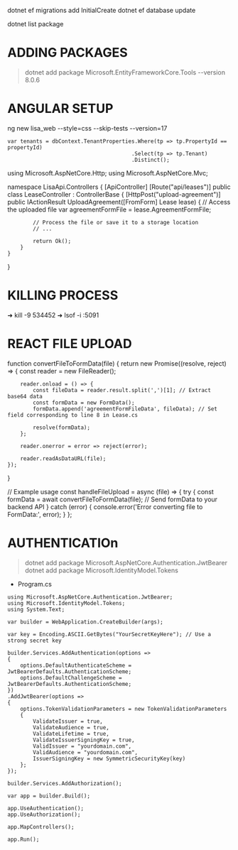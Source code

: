 dotnet ef migrations add InitialCreate
dotnet ef database update

dotnet list package



# ADDING PACKAGES
> dotnet add package Microsoft.EntityFrameworkCore.Tools --version 8.0.6

# ANGULAR SETUP
ng new lisa_web --style=css --skip-tests --version=17



```
var tenants = dbContext.TenantProperties.Where(tp => tp.PropertyId == propertyId)
                                       .Select(tp => tp.Tenant)
                                       .Distinct();
```

using Microsoft.AspNetCore.Http;
using Microsoft.AspNetCore.Mvc;

namespace LisaApi.Controllers
{
    [ApiController]
    [Route("api/leases")]
    public class LeaseController : ControllerBase
    {
        [HttpPost("upload-agreement")]
        public IActionResult UploadAgreement([FromForm] Lease lease)
        {
            // Access the uploaded file
            var agreementFormFile = lease.AgreementFormFile;

            // Process the file or save it to a storage location
            // ...

            return Ok();
        }
    }
}

# KILLING PROCESS
➜ kill -9 534452
➜ lsof -i :5091


# REACT FILE UPLOAD
function convertFileToFormData(file) {
    return new Promise((resolve, reject) => {
        const reader = new FileReader();

        reader.onload = () => {
            const fileData = reader.result.split(',')[1]; // Extract base64 data
            const formData = new FormData();
            formData.append('agreementFormFileData', fileData); // Set field corresponding to line 8 in Lease.cs

            resolve(formData);
        };

        reader.onerror = error => reject(error);

        reader.readAsDataURL(file);
    });
}

// Example usage
const handleFileUpload = async (file) => {
    try {
        const formData = await convertFileToFormData(file);
        // Send formData to your backend API
    } catch (error) {
        console.error('Error converting file to FormData:', error);
    }
};


# AUTHENTICATIOn
> dotnet add package Microsoft.AspNetCore.Authentication.JwtBearer
> dotnet add package Microsoft.IdentityModel.Tokens


- Program.cs
```
using Microsoft.AspNetCore.Authentication.JwtBearer;
using Microsoft.IdentityModel.Tokens;
using System.Text;

var builder = WebApplication.CreateBuilder(args);

var key = Encoding.ASCII.GetBytes("YourSecretKeyHere"); // Use a strong secret key

builder.Services.AddAuthentication(options =>
{
    options.DefaultAuthenticateScheme = JwtBearerDefaults.AuthenticationScheme;
    options.DefaultChallengeScheme = JwtBearerDefaults.AuthenticationScheme;
})
.AddJwtBearer(options =>
{
    options.TokenValidationParameters = new TokenValidationParameters
    {
        ValidateIssuer = true,
        ValidateAudience = true,
        ValidateLifetime = true,
        ValidateIssuerSigningKey = true,
        ValidIssuer = "yourdomain.com",
        ValidAudience = "yourdomain.com",
        IssuerSigningKey = new SymmetricSecurityKey(key)
    };
});

builder.Services.AddAuthorization();

var app = builder.Build();

app.UseAuthentication();
app.UseAuthorization();

app.MapControllers();

app.Run();


```